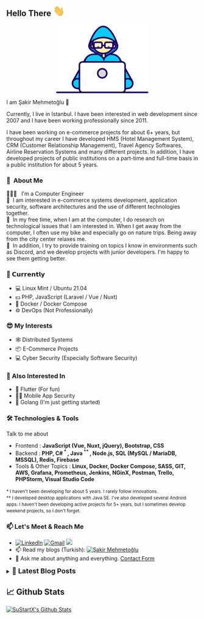 ## Hello There <img src="hi.gif" width="30">

<p align="center">
  <img align="center" src="developer.gif" width='auto' />
 </p>

I am Şakir Mehmetoğlu 🧔

Currently, I live in Istanbul. I have been interested in web development since 2007 and I have been working professionally since 2011.

I have been working on e-commerce projects for about 6+ years, but throughout my career I have developed HMS (Hotel Management System), CRM (Customer Relationship Management), Travel Agency Softwares, Airline Reservation Systems and many different projects. In addition, I have developed projects of public institutions on a part-time and full-time basis in a public institution for about 5 years.
### 🤖 &nbsp;About Me

👨🏻‍💻 &nbsp; I'm a Computer Engineer\
🌱 &nbsp;I am interested in e-commerce systems development, application security, software architectures and the use of different technologies together.\
🚀 ️&nbsp;In my free time, when I am at the computer, I do research on technological issues that I am interested in. When I get away from the computer, I often use my bike and especially go on nature trips. Being away from the city center relaxes me.\
🥰️ &nbsp;In addition, I try to provide training on topics I know in environments such as Discord, and we develop projects with junior developers. I'm happy to see them getting better.

### 💪 𝗖𝘂𝗿𝗿𝗲𝗻𝘁𝗹𝘆

- 💻  Linux Mint / Ubuntu 21.04
- 💵  PHP, JavaScript (Laravel / Vue / Nuxt)
- 🐋  Docker / Docker Compose
- ⚙️  DevOps (Not Professionally)

### 😎 My Interests
- 🕸  Distributed Systems
- 📦  E-Commerce Projects
- 💻  Cyber Security (Especially Software Security)

### 🤔 Also Interested In
- 🍬  Flutter (For fun)
- 🏴‍☠️ Mobile App Security
- 🍼  Golang (I'm just getting started)

### 🛠 Technologies & Tools

Talk to me about
- Frontend : **JavaScript (Vue, Nuxt, jQuery), Bootstrap, CSS**
- Backend : **PHP, C#<sup> * </sup>, Java<sup> ** </sup>, Node.js, SQL (MySQL / MariaDB, MSSQL), Redis, Firebase**
- Tools & Other Topics : **Linux, Docker, Docker Compose, SASS, GIT, AWS, Grafana, Prometheus, Jenkins, NGinX, Postman, Trello, PHPStorm, Visual Studio Code**

<small>* I haven't been developing for about 5 years. I rarely follow innovations.</small> \
<small>** I developed desktop applications with Java SE. I've also developed several Android apps. I haven't been developing active projects for 5+ years, but I sometimes develop weekend projects, so I don't forget.</small>


### 📫 Let's Meet & Reach Me

- <a href="https://www.linkedin.com/in/sustartx/"><img alt="LinkedIn" src="https://img.shields.io/badge/LinkedIn-0a66c2.svg?&logo=linkedin&logoColor=white"/></a>
  <a href="mailto:sakir.mehmetoglu@gmail.com"><img alt="Gmail" src="https://img.shields.io/badge/Gmail-D14836?logo=gmail&logoColor=white" /></a>
  <a href="https://twitter.com/sustartx"><img src="https://img.shields.io/badge/@sustartx-1d9bf0?logo=Twitter&logoColor=white"/></a>
- 📫 Read my blogs (Turkish): [![Şakir Mehmetoğlu](https://img.shields.io/badge/WordPress-003c56.svg?&logo=wordpress&logoColor=white)](https://sakirmehmetoglu.com.tr)
- 💬 Ask me about anything and everything. [Contact Form](http://sakirmehmetoglu.com.tr/iletisim)


<details>
  <summary><b style="font-size:18px">📔 Latest Blog Posts</b></summary>

  - 2021
    - [17.02.2021 - Nuxt.js Projesine Pusher Servisi Nasıl Eklenir?](http://www.sakirmehmetoglu.com.tr/nuxt-js-projesine-pusher-servisi-nasil-eklenir)
    - [10.02.2021 - Nuxt.js Projesinde Token Süresi Bitince Kullanıcı Giriş Sayfasına Nasıl Yönlendirilir?](http://www.sakirmehmetoglu.com.tr/nuxt-js-projesinde-token-suresi-bitince-kullanici-giris-sayfasina-nasil-yonlendirilir)
    - [04.02.2021 - Nuxt.js Projesine Mapbox Harita Servisi Nasıl Eklenir?](http://www.sakirmehmetoglu.com.tr/nuxt-js-projesine-mapbox-harita-servisi-nasil-eklenir)
    - [28.01.2021 - Laravel’de Veritabanı Bildirimlerinin Tipi Nasıl Değiştirilir?](http://www.sakirmehmetoglu.com.tr/laravelde-veritabani-bildirimlerinin-tipi-nasil-degistirilir)
    - [21.04.2021 - Nuxt SSR Projesi Nasıl Yayınlanır?](http://www.sakirmehmetoglu.com.tr/nuxt-ssr-projesi-nasil-yayinlanir)
    - [14.01.2021 - Laravel’de Event ve Notification Arasındaki Fark Nedir?](http://www.sakirmehmetoglu.com.tr/laravelde-event-ve-notification-arasindaki-fark-nedir)
    - [07.01.2021 - Virtualmin’de Nginx ile Laravel Projesi Nasıl Yayınlanır](http://www.sakirmehmetoglu.com.tr/virtualminde-nginx-ile-laravel-projesi-nasil-yayinlanir)
  - 2020
    - [10.04.2020 - Flutter Android License Status Unknown – Android SDK License Error](http://www.sakirmehmetoglu.com.tr/flutter-android-license-status-unknown-android-sdk-license-error)
  - 2018
    - [13.07.2018 - Git Kullanımı Sırasında Çıkan “warning:LF will be replaced by CRLF in git” Mesajı](http://www.sakirmehmetoglu.com.tr/git-kullanimi-sirasinda-cikan-warninglf-will-be-replaced-by-crlf-in-git-mesaji)
    - [10.07.2018 - PhpStorm’da SSH Bilgilerini Kaydetme](http://www.sakirmehmetoglu.com.tr/phpstormda-ssh-bilgilerini-kaydetme)
    - [08.07.2018 - “Veri Yapıları ve Algoritmalar” Ders Konuları ve Detaylı Anlatım](http://www.sakirmehmetoglu.com.tr/veri-yapilari-ve-algoritmalar-ders-konulari-ve-detayli-anlatim)
    - [14.04.2018 - LibGDX Nedir ? Nasıl Kurulur ?](http://www.sakirmehmetoglu.com.tr/libgdx-nedir-nasil-kurulur)
    - [07.04.2018 - LibGDX Projelerinde “Couldn’t load file: badlogic.jpg” Hatası ve Çözümü](http://www.sakirmehmetoglu.com.tr/libgdx-projelerinde-couldnt-load-file-badlogic-jpg-hatasi-ve-cozumu)
    - [01.04.2018 - Javac ve Javaw Nedir ?](http://www.sakirmehmetoglu.com.tr/javac-ve-javaw-nedir)
    - [31.03.2018 - JVM (Java Virtual Machine) Nedir?](http://www.sakirmehmetoglu.com.tr/jvm-java-virtual-machine-nedir)
    - [31.03.2018 - JDK ve JRE Nedir ?](http://www.sakirmehmetoglu.com.tr/jdk-ve-jre-nedir)
    - [25.03.2018 - JavaFX Nedir ?](http://www.sakirmehmetoglu.com.tr/javafx-nedir)
    - [25.03.2018 - Windows’da Java İle Program Yazmak İçin Gerekli İşlemler – Windows Java JDK ve JRE Kurulumu](http://www.sakirmehmetoglu.com.tr/windowsda-java-ile-program-yazmak-icin-gerekli-islemler-windows-java-jdk-ve-jre-kurulumu)
    - [18.03.2018 - Java’da String Sınıfı İle Çalışma](http://www.sakirmehmetoglu.com.tr/javada-string-sinifi-ile-calisma)
    - [18.03.2018 - Java’da Math Sınıfı İle Çalışma](http://www.sakirmehmetoglu.com.tr/javada-math-sinifi-ile-calisma)
    - [18.03.2018 - Java’da Sınıflar (Class)](http://www.sakirmehmetoglu.com.tr/javada-siniflar-class)
    - [11.03.2018 - PHP | Dizilerde Ekleme – Çıkarma İşlemleri](http://www.sakirmehmetoglu.com.tr/php-dizilerde-ekleme-cikarma-islemleri)
    - [11.03.2018 - PHP | Dizilerde Sıralama İşlemleri](http://www.sakirmehmetoglu.com.tr/php-dizilerde-siralama-islemleri)
    - [11.03.2018 - PHP’de Dizi Fonksiyonları İle Çalışma](http://www.sakirmehmetoglu.com.tr/phpde-dizi-fonksiyonlari-ile-calisma)
    - [04.03.2018 - Java’da Metodlar (Method)](http://www.sakirmehmetoglu.com.tr/javada-metodlar-method)
    - [04.03.2018 - Java’da Döngüler ve Şartlı Kontrol Yapıları](http://www.sakirmehmetoglu.com.tr/donguler-ve-sartli-kontrol-yapilari)
    - [04.03.2018 - Java’da Operatörler (Atama, Aritmetik, İlişkisel, Bitsel, Mantıksal, instanceof ve ? (Soru İşareti) Operatörleri)](http://www.sakirmehmetoglu.com.tr/javada-operatorler-atama-aritmetik-iliskisel-bitsel-mantiksal-instanceof-ve-soru-isareti-operatorleri)
    - [25.02.2018 - Java’da Tip Dönüşümü (Type Casting) Nasıl Yapılır ?](http://www.sakirmehmetoglu.com.tr/javada-tip-donusumu-type-casting-nasil-yapilir)
    - [25.02.2018 - Java’da Boxing ve Unboxing İşlemleri](http://www.sakirmehmetoglu.com.tr/javada-boxing-unboxing-islemleri)
    - [25.02.2018 - Sabitler, Değişkenler ve Java’da Kullanılan Anahtar Kelimeler](http://www.sakirmehmetoglu.com.tr/sabitler-degiskenler-javada-kullanilan-anahtar-kelimeler)
    - [18.02.2018 - Git Nedir ? Nasıl Kullanılır ? Neden Kullanılır ?](http://www.sakirmehmetoglu.com.tr/git-nedir-nasil-kullanilir-kullanilir)
    - [18.02.2018 - Ubuntu, Mint ve Debian Türevleri İçin Php 7.0 Kurulumu](http://www.sakirmehmetoglu.com.tr/ubuntu-mint-debian-turevleri-icin-php-7-0-kurulumu)
    - [18.02.2018 - Java’da Veri Tipleri (İlkel Veri Tipleri, Referans Veri Tipleri)](http://www.sakirmehmetoglu.com.tr/javada-veri-tipleri-ilkel-veri-tipleri-referans-veri-tipleri)
    - [11.02.2018 - Bilgisayar ve Yazılım Mühendislerinin Okuması Gereken Kitaplar](http://www.sakirmehmetoglu.com.tr/bilgisayar-yazilim-muhendislerinin-okumasi-gereken-kitaplar)
    - [11.02.2018 - Okuduğum Kitaplar](http://www.sakirmehmetoglu.com.tr/okudugum-kitaplar)
    - [11.02.2018 - Java Yazılarım](http://www.sakirmehmetoglu.com.tr/java-yazilarim)
    - [04.02.2018 - Laravel’de Kendi Sınıfını Oluşturma, Helper Kullanımı](http://www.sakirmehmetoglu.com.tr/laravelde-kendi-sinifini-olusturma-helper-kullanimi)
    - [04.02.2018 - Laravel Validation İşlemleri](http://www.sakirmehmetoglu.com.tr/laravel-validation-islemleri)
    - [04.02.2018 - Laravel 5.5’den 5.6’ya Yükseltme](http://www.sakirmehmetoglu.com.tr/laravel-5-5den-5-6ya-yukseltme)
    - [28.01.2018 - Php dosya gizleme](http://www.sakirmehmetoglu.com.tr/php-dosya-gizleme)
    - [28.01.2018 - Laravel’de E-Posta Gönderme](http://www.sakirmehmetoglu.com.tr/laravelde-e-posta-gonderme)
    - [28.01.2018 - SQL Nedir? SQL Ne İşe Yarar? SQL Tarihçesi ve RDBMS](http://www.sakirmehmetoglu.com.tr/sql-nedir-sql-ne-ise-yarar-sql-tarihcesi-rdbms)
    - [21.01.2018 - Laravel’de 2 Model’i Karşılaştırma – Php’de Sınıf Karşılaştırma](http://www.sakirmehmetoglu.com.tr/laravelde-2-modeli-karsilastirma-phpde-sinif-karsilastirma)
    - [21.01.2018 - Laravel Accessors ve Mutators Nedir ? Nasıl Kullanılır ?](http://www.sakirmehmetoglu.com.tr/laravel-accessors-mutators-nedir-nasil-kullanilir)
    - [14.01.2018 - CodeIgniter’da Composer Kullanımı](http://www.sakirmehmetoglu.com.tr/codeigniterda-composer-kullanimi)
    - [14.01.2018 - Güvenlik Testleri İçin Kullanılan İşletim Sistemleri](http://www.sakirmehmetoglu.com.tr/guvenlik-testleri-icin-kullanilan-isletim-sistemleri)
    - [14.01.2018 - SqlMap Nedir ? Nasıl Kurulur ?](http://www.sakirmehmetoglu.com.tr/sqlmap-nedir-nasil-kurulur)
    - [14.01.2018 - Laravel’de Sık Kullandığım Paketler](http://www.sakirmehmetoglu.com.tr/laravelde-sik-kullandigim-paketler)
    - [07.01.2018 - Htaccess SSL Yönlendirme](http://www.sakirmehmetoglu.com.tr/htaccess-ssl-yonlendirme)
    - [06.01.2018 - PHP Composer SSL Hatası ve Çözümü | PHP Composer SSL Error and Solution](http://www.sakirmehmetoglu.com.tr/php-composer-ssl-hatasi-ve-cozumu-php-composer-ssl-error-and-solution)
    - [02.01.2018 - Yeniden Merhaba Dünya!](http://www.sakirmehmetoglu.com.tr/yeniden-merhaba-dunya)
  - 2014
    - [21.03.2014 - İsyancılığa giriş](http://www.sakirmehmetoglu.com.tr/isyanciliga-giris)
  - 2013
    - [25.06.2013 - Ubuntu 13.04 VMWare Lisans Sorunu Çözümü [Ubuntu 13.04 VMWare License Problem Resolving]](http://www.sakirmehmetoglu.com.tr/ubuntu-13-04-vmware-lisans-sorunu-cozumu-ubuntu-13-04-vmware-license-problem-resolving)
    - [02.05.2013 - “Parse error: syntax error, unexpected $end” Hatası ve Çözümü](http://www.sakirmehmetoglu.com.tr/parse-error-syntax-error-unexpected-end-hatasi-ve-cozumu)
    - [29.04.2013 - Ubuntu 13.04 (Raring Ringtail) Java JDK Kurulumu](http://www.sakirmehmetoglu.com.tr/ubuntu-13-04-raring-ringtail-java-jdk-kurulumu)
    - [27.04.2013 - Ubuntu 13.04 Skype Kurma ve Kaldırma](http://www.sakirmehmetoglu.com.tr/ubuntu-13-04-skype-kurma-ve-kaldirma)
    - [25.04.2013 - Ubuntu 13.04 (Raring Ringtail) Çıktı !](http://www.sakirmehmetoglu.com.tr/ubuntu-13-04-raring-ringtail-cikti)
    - [24.04.2013 - Öfkelenince neden bağırırız?](http://www.sakirmehmetoglu.com.tr/ofkelenince-neden-bagiririz)
    - [10.04.2013 - iPhone Terimler Sözlüğü](http://www.sakirmehmetoglu.com.tr/iphone-terimler-sozlugu)
    - [09.04.2013 - HTTP Kodlarının Kedi Versiyonu](http://www.sakirmehmetoglu.com.tr/http-kodlarinin-kedi-versiyonu)
    - [08.04.2013 - Apache Server ‘Port 80 in use by “system”!’ Hatası ve Çözümü](http://www.sakirmehmetoglu.com.tr/apache-server-port-80-in-use-by-system-hatasi-ve-cozumu)
    - [17.03.2013 - jQuery ile sayfa ortalama](http://www.sakirmehmetoglu.com.tr/jquery-ile-sayfa-ortalama)
  - 2012
    - [25.11.2012 - Google Translate ile Beatbox Yapma](http://www.sakirmehmetoglu.com.tr/google-translate-ile-beatbox-yapma)
    - [09.11.2012 - Ubuntu (12.04 – 12.10) VMware Workstation Kurma ve Kaldırma](http://www.sakirmehmetoglu.com.tr/ubuntu-12-04-12-10-vmware-workstation-kurma-kaldirma)
    - [02.11.2012 - Ubuntu İçin Android Geliştirme Paketi Kurulumu (Java JDK + Android SDK + Eclipse + NetBeans + Eclipse ve Netbeans’a ADT Kurulumu)](http://www.sakirmehmetoglu.com.tr/ubuntu-icin-android-gelistirme-paketi-kurulumu-java-jdk-android-sdk-eclipse-netbeans-eclipse-ve-netbeansa-adt-kurulumu)
    - [01.11.2012 - Ubuntu Unity Yeniden Kurulum](http://www.sakirmehmetoglu.com.tr/ubuntu-unity-yeniden-kurulum)
    - [31.10.2012 - Ubuntu 10.04, 10.10, 11.04 Çekirdek Yükseltme (Ubuntu Kernel Update)](http://www.sakirmehmetoglu.com.tr/ubuntu-10-04-10-10-11-04-cekirdek-yukseltme-ubuntu-kernel-update)
    - [31.10.2012 - Ubuntu GCC 4.7 Yükleme (Ubuntu GCC 4.7 Install)](http://www.sakirmehmetoglu.com.tr/ubuntu-gcc-4-7-yukleme-ubuntu-gcc-4-7-install)
    - [10.09.2012 - Windows Ortamında Kalıntıları Temizleme (.bak .old .log .tmp .chk)](http://www.sakirmehmetoglu.com.tr/windows-ortaminda-kalintilari-temizleme-bak-old-log-tmp-chk)
    - [06.09.2012 - Java Veritabanı İletişiminde Türkçe Karakter Sorunu](http://www.sakirmehmetoglu.com.tr/java-veritabani-iletisiminde-turkce-karakter-sorunu)
    - [03.09.2012 - SQL Server’da Hızlı Yedek Alma](http://www.sakirmehmetoglu.com.tr/sql-serverda-hizli-yedek-alma)
    - [29.08.2012 - Apache Server Yeniden Başlatma Sorunu ve Çözümü](http://www.sakirmehmetoglu.com.tr/apache-server-yeniden-baslatma-sorunu-ve-cozumu)
    - [19.08.2012 - Ubuntu 12.04 – 13.04 PHP + MySQL + Apache + PHPMyAdmin Kurulumu](http://www.sakirmehmetoglu.com.tr/ubuntu-12-04-12-10-php-mysql-apache-phpmyadmin-kurulumu)
    - [13.06.2012 - C# Kaçış Karakterleri](http://www.sakirmehmetoglu.com.tr/c-kacis-karakterleri)
    - [26.05.2012 - Ubuntu 12.04 İçin Synaptic Package Manager Kurulumu](http://www.sakirmehmetoglu.com.tr/ubuntu-12-04-icin-synaptic-package-manager-kurulumu)
    - [07.05.2012 - Ubuntu 12.04 Precise Pangolin için Gnome Shell 3.4 ve Eklenti Kurulumu](http://www.sakirmehmetoglu.com.tr/ubuntu-12-04-precise-pangolin-icin-gnome-shell-3-4-ve-eklenti-kurulumu)
    - [28.04.2012 - Ubuntuda Masaüstüne Kısayol Oluşturma](http://www.sakirmehmetoglu.com.tr/ubuntuda-masaustune-kisayol-olusturma)
    - [15.04.2012 - PHP’de include();, include_once();, require();, require_once(); Farkları](http://www.sakirmehmetoglu.com.tr/phpde-include-include_once-require-require_once-farklari)
    - [14.04.2012 - jQuery İle Işıkları Söndür Uygulaması](http://www.sakirmehmetoglu.com.tr/jquery-ile-isiklari-sondur-uygulamasi)
    - [05.03.2012 - HTML 5 Nedir ?](http://www.sakirmehmetoglu.com.tr/html-5-nedir)
    - [05.03.2012 - Linux Ubuntu Terminal Komutları](http://www.sakirmehmetoglu.com.tr/linux-ubuntu-terminal-komutlari)
    - [05.03.2012 - Bozulan Simgeleri Yenileyin (Rebuild Icon Cache) (Windows 7 – Windows Vista)](http://www.sakirmehmetoglu.com.tr/bozulan-simgeleri-yenileyin-rebuild-icon-cache)
</details>

## 📈 Github Stats

<a href="https://github.com/sustartx/sustartx">
 <img alt="SuStartX's Github Stats" src="https://github-readme-stats.vercel.app/api/?username=sustartx&show_icons=true&count_private=true&theme=default"/>
</a>
